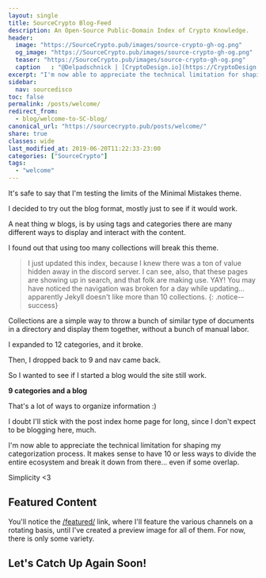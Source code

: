 ```yaml
---
layout: single
title: SourceCrypto Blog-Feed
description: An Open-Source Public-Domain Index of Crypto Knowledge.
header:
  image: "https://SourceCrypto.pub/images/source-crypto-gh-og.png"
  og_image: "https://SourceCrypto.pub/images/source-crypto-gh-og.png"
  teaser: "https://SourceCrypto.pub/images/source-crypto-gh-og.png"
  caption   : "@Delpadschnick | [CryptoDesign.io](https://CryptoDesign.io)"
excerpt: "I'm now able to appreciate the technical limitation for shaping my categorization process. It makes sense to have 10 or less ways to divide the entire ecosystem and break it down from there... even if some overlap. Simplicity <3"
sidebar:
  nav: sourcedisco 
toc: false
permalink: /posts/welcome/
redirect_from:
  - blog/welcome-to-SC-blog/
canonical_url: "https://sourcecrypto.pub/posts/welcome/"
share: true
classes: wide
last_modified_at: 2019-06-20T11:22:33-23:00
categories: ["SourceCrypto"]
tags: 
  - "welcome"
---
```


It's safe to say that I'm testing the limits of the Minimal Mistakes theme.

I decided to try out the blog format, mostly just to see if it would work.

A neat thing w blogs, is by using tags and categories there are many different ways to display and interact with the content.

I found out that using too many collections will break this theme. 

  >I just updated this index, because I knew there was a ton of value hidden away in the discord server. I can see, also, that these pages are showing up in search, and that folk are making use. YAY!  You may have noticed the navigation was broken for a day while updating... apparently Jekyll doesn't like more than 10 collections.
{: .notice--success}


Collections are a simple way to throw a bunch of similar type of documents in a directory and display them together, without a bunch of manual labor.

I expanded to 12 categories, and it broke.

Then, I dropped back to 9 and nav came back.

So I wanted to see if I started a blog would the site still work.

**9 categories and a blog**

That's a lot of ways to organize information :)

I doubt I'll stick with the post index home page for long, since I don't expect to be blogging here, much.

I'm now able to appreciate the technical limitation for shaping my categorization process. It makes sense to have 10 or less ways to divide the entire ecosystem and break it down from there... even if some overlap.

Simplicity <3

## Featured Content

You'll notice the [/featured/](/featured/) link, where I'll feature the various channels on a rotating basis, until I've created a preview image for all of them. For now, there is only some variety.

## Let's Catch Up Again Soon!